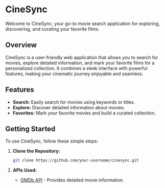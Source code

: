 # CineSync

Welcome to CineSync, your go-to movie search application for exploring, discovering, and curating your favorite films.

## Overview

CineSync is a user-friendly web application that allows you to search for movies, explore detailed information, and mark your favorite films for a personalized collection. It combines a sleek interface with powerful features, making your cinematic journey enjoyable and seamless.

## Features

- **Search:** Easily search for movies using keywords or titles.
- **Explore:** Discover detailed information about movies.
- **Favorites:** Mark your favorite movies and build a curated collection.

## Getting Started

To use CineSync, follow these simple steps:

1. **Clone the Repository:**

   ```bash
   git clone https://github.com/your-username/cinesync.git
   ```

1. **APIs Used:**
   - [OMDb API](https://www.omdbapi.com/) - Provides detailed movie information.
